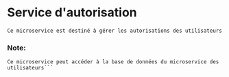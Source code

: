 # Service d'autorisation

```Ce microservice est destiné à gérer les autorisations des utilisateurs ```
### Note:
```
Ce microservice peut accéder à la base de données du microservice des utilisateurs```